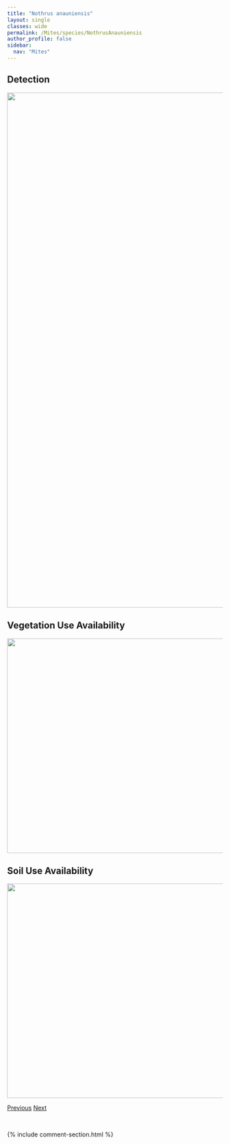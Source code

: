 ```yaml
---
title: "Nothrus anauniensis"
layout: single
classes: wide
permalink: /Mites/species/NothrusAnauniensis
author_profile: false
sidebar:
  nav: "Mites"
---
```


<h2>Detection</h2>

<a href="https://drive.google.com/uc?export=view&id=1fMi1Ubz3JjitzHYWjCILKcf663-VIn7G">
<img src="https://drive.google.com/uc?export=view&id=1fMi1Ubz3JjitzHYWjCILKcf663-VIn7G" height = "1200" width = "800">
</a>


<h2>Vegetation Use Availability</h2>

<a href="https://drive.google.com/uc?export=view&id=1fCJ3GKrld388yyBt_qVsVf_bmbiwyg1Q">
<img src="https://drive.google.com/uc?export=view&id=1fCJ3GKrld388yyBt_qVsVf_bmbiwyg1Q" height = "500" width = "1000">
</a>


<h2>Soil Use Availability</h2>

<a href="https://drive.google.com/uc?export=view&id=1cQEswMlVZ38Hv4dul3bJk8ekAnqnF5lg">
<img src="https://drive.google.com/uc?export=view&id=1cQEswMlVZ38Hv4dul3bJk8ekAnqnF5lg" height = "500" width = "1000">
</a>


<a href="/DevelopmentWebsite/Mites/species/NeoribatesSp2DEW" class="pagination--pager" title="Neoribates sp. 2 DEW">Previous</a> <a href="/DevelopmentWebsite/Mites/species/NothrusBorussicus" class="pagination--pager" title="Nothrus borussicus">Next</a>

<p>&nbsp;</p>

{% include comment-section.html %}
